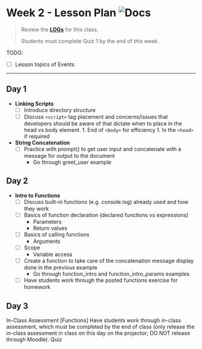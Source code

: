 # Week 2 - Lesson Plan ![Docs](https://img.shields.io/badge/Documentation%20Status-10--40%25%20Rough%20Outline-red?logo=Read%20the%20Docs)

> Review the [**LOGs**](./LOGs.md) for this class.
>
> Students must complete Quiz 1 by the end of this week.

TODO:

- [ ] Lesson topics of Events

----

## Day 1

- **Linking Scripts**
  - [ ] Introduce directory structure
  - [ ] Discuss `<script>` tag placement and concerns/issues that developers should be aware of that dictate when to place in the head vs body element.
        1. End of `<body>` for efficiency
        1. In the `<head>` if required
- **String Concatenation**
  - [ ] Practice with prompt() to get user input and concatenate with a message for output to the document
    - Go through greet_user example

## Day 2

- **Intro to Functions**
  - [ ] Discuss built-in functions (e.g. console.log) already used and how they work
  - [ ] Basics of function declaration (declared functions vs expressions)
    - Parameters
    - Return values
  - [ ] Basics of calling functions
    - Arguments
  - [ ] Scope
    - Variable access
  - [ ] Create a function to take care of the concatenation message display done in the previous example
    - Go through function_intro and function_intro_params examples
  - [ ] Have students work through the posted functions exercise for homework

## Day 3

In-Class Assessment [Functions]
Have students work through in-class assessment, which must be completed by the end of class (only release the in-class assessment in class on this day on the projector; DO NOT release through Moodle).
Quiz
